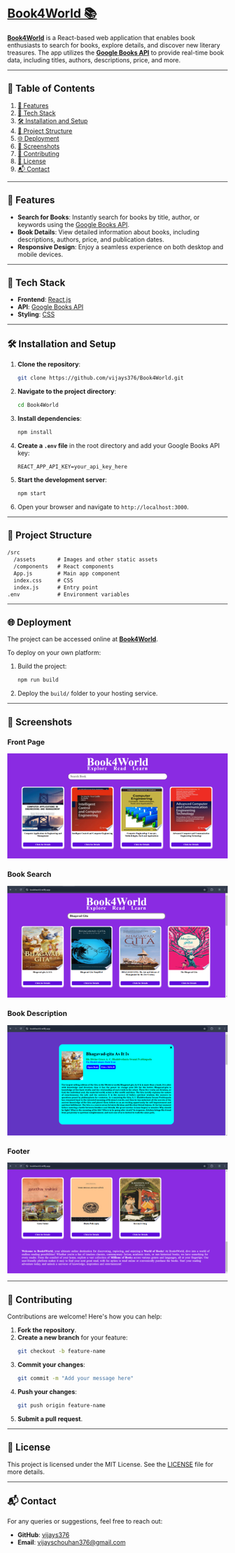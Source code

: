 
# [Book4World 📚](https://book4world.netlify.app/)

**[Book4World](https://book4world.netlify.app/)** is a React-based web application that enables book enthusiasts to search for books, explore details, and discover new literary treasures. The app utilizes the **[Google Books API](https://developers.google.com/books)** to provide real-time book data, including titles, authors, descriptions, price, and more.

---

## 📑 Table of Contents

1. [🌟 Features](#-features)
2. [🔧 Tech Stack](#-tech-stack)
3. [🛠️ Installation and Setup](#️-installation-and-setup)
4. [📂 Project Structure](#-project-structure)
5. [🌐 Deployment](#-deployment)
6. [📸 Screenshots](#-screenshots)
7. [🤝 Contributing](#-contributing)
8. [📜 License](#-license)
9. [📬 Contact](#-contact)

---

## 🌟 Features

- **Search for Books**: Instantly search for books by title, author, or keywords using the [Google Books API](https://developers.google.com/books).
- **Book Details**: View detailed information about books, including descriptions, authors, price, and publication dates.
- **Responsive Design**: Enjoy a seamless experience on both desktop and mobile devices.

---

## 🔧 Tech Stack

- **Frontend**: [React.js](https://react.dev/)
- **API**: [Google Books API](https://developers.google.com/books)
- **Styling**: [CSS](https://developer.mozilla.org/en-US/docs/Web/CSS)

---

## 🛠️ Installation and Setup

1. **Clone the repository**:
   ```bash
   git clone https://github.com/vijays376/Book4World.git
   ```

2. **Navigate to the project directory**:
   ```bash
   cd Book4World
   ```

3. **Install dependencies**:
   ```bash
   npm install
   ```

4. **Create a `.env` file** in the root directory and add your Google Books API key:
   ```env
   REACT_APP_API_KEY=your_api_key_here
   ```

5. **Start the development server**:
   ```bash
   npm start
   ```

6. Open your browser and navigate to `http://localhost:3000`.

---

## 📂 Project Structure

```
/src
  /assets       # Images and other static assets
  /components   # React components
  App.js        # Main app component
  index.css     # CSS
  index.js      # Entry point
.env            # Environment variables
```

---

## 🌐 Deployment

The project can be accessed online at **[Book4World](https://book4world.netlify.app/)**.

To deploy on your own platform:  
1. Build the project:
   ```bash
   npm run build
   ```
2. Deploy the `build/` folder to your hosting service.

---

## 📸 Screenshots

### Front Page
![Front Page](src/assets/Frontpage.png)

### Book Search
![Book Search](src/assets/Search.png)

### Book Description
![Book Description](src/assets/Description.png)

### Footer
![Footer](src/assets/Footer.png)

---

## 🤝 Contributing

Contributions are welcome! Here's how you can help:  
1. **Fork the repository**.  
2. **Create a new branch** for your feature:
   ```bash
   git checkout -b feature-name
   ```
3. **Commit your changes**:
   ```bash
   git commit -m "Add your message here"
   ```
4. **Push your changes**:
   ```bash
   git push origin feature-name
   ```
5. **Submit a pull request**.

---

## 📜 License

This project is licensed under the MIT License. See the [LICENSE](LICENSE) file for more details.

---

## 📬 Contact

For any queries or suggestions, feel free to reach out:  
- **GitHub**: [vijays376](https://github.com/vijays376)  
- **Email**: vijayschouhan376@gmail.com

